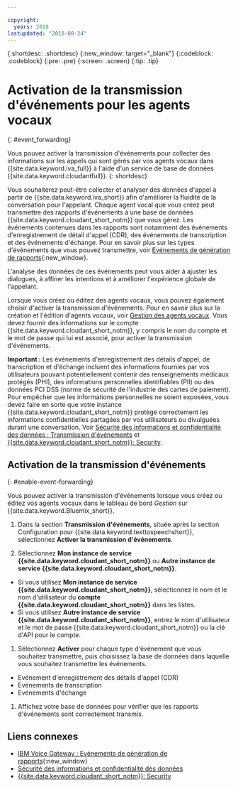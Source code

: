 ```yaml
---

copyright:
  years: 2018
lastupdated: "2018-08-24"
---
```


{:shortdesc: .shortdesc}
{:new_window: target="_blank"}
{:codeblock: .codeblock}
{:pre: .pre}
{:screen: .screen}
{:tip: .tip}


# Activation de la transmission d'événements pour les agents vocaux
{: #event_forwarding}

Vous pouvez activer la transmission d'événements pour collecter des informations sur les appels qui sont gérés par vos agents vocaux dans {{site.data.keyword.iva_full}} à l'aide d'un service de base de données {{site.data.keyword.cloudantfull}}.
{: shortdesc}

Vous souhaiterez peut-être collecter et analyser des données d'appel à partir de {{site.data.keyword.iva_short}} afin d'améliorer la fluidité de la conversation pour l'appelant. Chaque agent vocal que vous créez peut transmettre des rapports d'événements à une base de données {{site.data.keyword.cloudant_short_notm}} que vous gérez. Les événements contenues dans les rapports sont notamment des événements d'enregistrement de détail d'appel (CDR), des événements de transcription et des événements d'échange. Pour en savoir plus sur les types d'événements que vous pouvez transmettre, voir [Evénements de génération de rapports](https://www.ibm.com/support/knowledgecenter/SS4U29/reporting.html){:new_window}.

L'analyse des données de ces événements peut vous aider à ajuster les dialogues, à affiner les intentions et à améliorer l'expérience globale de l'appelant.

Lorsque vous créez ou éditez des agents vocaux, vous pouvez également choisir d'activer la transmission d'événements. Pour en savoir plus sur la création et l'édition d'agents vocaux, voir [Gestion des agents vocaux](managing.html). Vous devez fournir des informations sur le compte {{site.data.keyword.cloudant_short_notm}}, y compris le nom du compte et le mot de passe qui lui est associé, pour activer la transmission d'événements.

**Important :** Les événements d'enregistrement des détails d'appel, de transcription et d'échange incluent des informations fournies par vos utilisateurs pouvant potentiellement contenir des renseignements médicaux protégés (PHI), des informations personnelles identifiables (PII) ou des données PCI DSS (norme de sécurité de l'industrie des cartes de paiement). Pour empêcher que les informations personnelles ne soient exposées, vous devez faire en sorte que votre instance {{site.data.keyword.cloudant_short_notm}} protège correctement les informations confidentielles partagées par vos utilisateurs ou divulguées durant une conversation. Voir [Sécurité des informations et confidentialité des données : Transmission d'événements](infosec.html#event_forwarding) et [{{site.data.keyword.cloudant_short_notm}}: Security](../Cloudant/offerings/security.html#security).


## Activation de la transmission d'événements
{: #enable-event-forwarding}

Vous pouvez activer la transmission d'événements lorsque vous créez ou éditez vos agents vocaux dans le tableau de bord _Gestion_ sur {{site.data.keyword.Bluemix_short}}.

1. Dans la section **Transmission d'événements**, située après la section Configuration pour {{site.data.keyword.texttospeechshort}}, sélectionnez **Activer la transmission d'événements**.

1. Sélectionnez **Mon instance de service {{site.data.keyword.cloudant_short_notm}}** ou **Autre instance de service {{site.data.keyword.cloudant_short_notm}}**.
  * Si vous utilisez **Mon instance de service {{site.data.keyword.cloudant_short_notm}}**, sélectionnez le nom et le nom d'utilisateur du **compte {{site.data.keyword.cloudant_short_notm}}** dans les listes.
  * Si vous utilisez **Autre instance de service {{site.data.keyword.cloudant_short_notm}}**, entrez le nom d'utilisateur et le mot de passe {{site.data.keyword.cloudant_short_notm}} ou la clé d'API pour le compte.

1. Sélectionnez **Activer** pour chaque type d'événement que vous souhaitez transmettre, puis choisissez la base de données dans laquelle vous souhaitez transmettre les événements.
  * Evénement d'enregistrement des détails d'appel (CDR)
  * Evénements de transcription
  * Evénements d'échange

1. Affichez votre base de données pour vérifier que les rapports d'événements sont correctement transmis.

## Liens connexes
* [IBM Voice Gateway : Evénements de génération de rapports](https://www.ibm.com/support/knowledgecenter/SS4U29/reporting.html){:new_window}
* [Sécurité des informations et confidentialité des données](infosec.html)
* [{{site.data.keyword.cloudant_short_notm}}: Security](../Cloudant/offerings/security.html#security)

